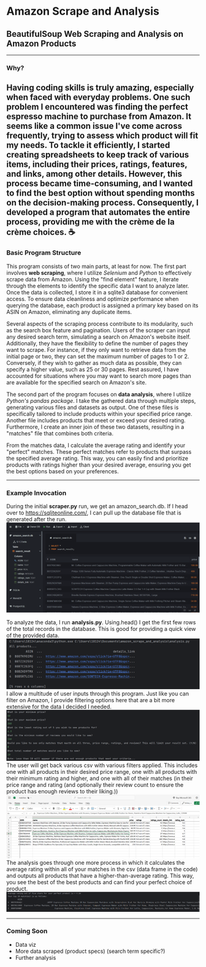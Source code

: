 # Amazon Scrape and Analysis
## BeautifulSoup Web Scraping and Analysis on Amazon Products
---
### Why?
Having coding skills is truly amazing, especially when faced with everyday problems. 
One such problem I encountered was finding the perfect espresso machine to purchase from Amazon. 
It seems like a common issue I've come across frequently, trying to assess which product will fit my needs. To tackle it efficiently, 
I started creating spreadsheets to keep track of various items, including their prices, ratings, features, and links, among other details. 
However, this process became time-consuming, and I wanted to find the best option without spending months on the decision-making process. 
Consequently, I developed a program that automates the entire process, providing me with the crème de la crème choices. ☕
---

### Basic Program Structure 
This program consists of two main parts, at least for now. The first part involves **web scraping**, where I utilize *Selenium* and *Python* to effectively scrape data from Amazon. Using the "find element" feature, I iterate through the elements to identify the specific data I want to analyze later. Once the data is collected, I store it in a sqlite3 database for convenient access. To ensure data cleanliness and optimize performance when querying the database, each product is assigned a primary key based on its ASIN on Amazon, eliminating any duplicate items.

Several aspects of the scraping process contribute to its modularity, such as the search box feature and pagination. Users of the scraper can input any desired search term, simulating a search on Amazon's website itself. Additionally, they have the flexibility to define the number of pages they want to scrape. For instance, if they only want to retrieve data from the initial page or two, they can set the maximum number of pages to 1 or 2. Conversely, if they wish to gather as much data as possible, they can specify a higher value, such as 25 or 30 pages. Rest assured, I have accounted for situations where you may want to search more pages than are available for the specified search on Amazon's site.


The second part of the program focuses on **data analysis**, where I utilize *Python's pandas package*. I take the gathered data through multiple steps, generating various files and datasets as output. One of these files is specifically tailored to include products within your specified price range. Another file includes products that meet or exceed your desired rating. Furthermore, I create an inner join of these two datasets, resulting in a "matches" file that combines both criteria.

From the matches data, I calculate the average rating and identify your "perfect" matches. These perfect matches refer to products that surpass the specified average rating. This way, you can easily find and prioritize products with ratings higher than your desired average, ensuring you get the best options based on your preferences.

---
### Example Invocation 
During the initial **scraper.py** run, we get an amazon_search.db. If I head over to https://sqliteonline.com/, I can pull up the database file that is generated after the run. 
![Amazon scraped product database](/Images/database.png "Amazon scraped product database")

To analyze the data, I run **analysis.py**. Using.head() I get the first few rows of the total records in the database. This is good for providing a quick view of the provided data. 
![Total records head function](/Images/all_products_head.png "Total records in data frame head function")
I allow a multitude of user inputs through this program. Just like you can filter on Amazon, I provide filtering options here that are a bit more extensive for the data I decided I needed. 
![User input filters](/Images/user_input_cmd.png "User input filters")
The user will get back various csv with various filters applied. This includes one with all products in their desired price range, one with all products with their minimum rating and higher, and one with all of their matches (in their price range and rating (and optionally their review count to ensure the product has enough reviews to their liking.))
![Matches CSV File](/Images/matches_to_csv.png "Matches CSV File")
The analysis goes through one more process in which it calculates the average rating within all of your matches in the csv (data frame in the code) and outputs all products that have a higher-than-average rating. This way, you see the best of the best products and can find your perfect choice of product.
![Your perfect product matches](/Images/best_matches.png "Your perfect product matches")



---
### Coming Soon
- Data viz
- More data scraped (product specs) (search term specific?)
- Further analysis
